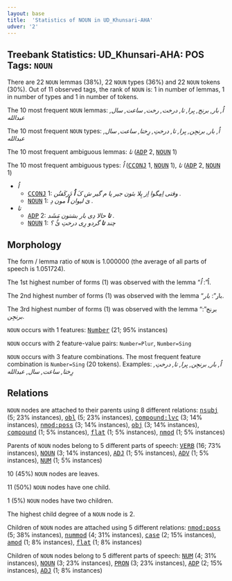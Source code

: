 ```yaml
---
layout: base
title:  'Statistics of NOUN in UD_Khunsari-AHA'
udver: '2'
---
```


## Treebank Statistics: UD_Khunsari-AHA: POS Tags: `NOUN`

There are 22 `NOUN` lemmas (38%), 22 `NOUN` types (36%) and 22 `NOUN` tokens (30%).
Out of 11 observed tags, the rank of `NOUN` is: 1 in number of lemmas, 1 in number of types and 1 in number of tokens.

The 10 most frequent `NOUN` lemmas: <em>اُ, بار, برنج, بِرا, تا, درخت, رخت, ساعت, سال, عبدالله</em>

The 10 most frequent `NOUN` types:  <em>اُ, بار, برنجِن, بِرا, تا, درختِ, رِختا, ساعت, سال, عبدالله</em>

The 10 most frequent ambiguous lemmas: <em>تا</em> (<tt><a href="kfm_aha-pos-ADP.html">ADP</a></tt> 2, <tt><a href="kfm_aha-pos-NOUN.html">NOUN</a></tt> 1)

The 10 most frequent ambiguous types:  <em>اُ</em> (<tt><a href="kfm_aha-pos-CCONJ.html">CCONJ</a></tt> 1, <tt><a href="kfm_aha-pos-NOUN.html">NOUN</a></tt> 1), <em>تا</em> (<tt><a href="kfm_aha-pos-ADP.html">ADP</a></tt> 2, <tt><a href="kfm_aha-pos-NOUN.html">NOUN</a></tt> 1)


* <em>اُ</em>
  * <tt><a href="kfm_aha-pos-CCONJ.html">CCONJ</a></tt> 1: <em>وقتی اِمِگوا اِز پِلا بئون جیر پا م گیر ش کَ <b>اُ</b> دَرکَفتُن .</em>
  * <tt><a href="kfm_aha-pos-NOUN.html">NOUN</a></tt> 1: <em>یَ لیوان <b>اُ</b> مون دِ .</em>
* <em>تا</em>
  * <tt><a href="kfm_aha-pos-ADP.html">ADP</a></tt> 2: <em><b>تا</b> حالا دِی بار بشتون مَشَد .</em>
  * <tt><a href="kfm_aha-pos-NOUN.html">NOUN</a></tt> 1: <em>چند <b>تا</b> گردو رِی درختِ ئُ ؟</em>

## Morphology

The form / lemma ratio of `NOUN` is 1.000000 (the average of all parts of speech is 1.051724).

The 1st highest number of forms (1) was observed with the lemma “اُ”: <em>اُ</em>.

The 2nd highest number of forms (1) was observed with the lemma “بار”: <em>بار</em>.

The 3rd highest number of forms (1) was observed with the lemma “برنج”: <em>برنجِن</em>.

`NOUN` occurs with 1 features: <tt><a href="kfm_aha-feat-Number.html">Number</a></tt> (21; 95% instances)

`NOUN` occurs with 2 feature-value pairs: `Number=Plur`, `Number=Sing`

`NOUN` occurs with 3 feature combinations.
The most frequent feature combination is `Number=Sing` (20 tokens).
Examples: <em>اُ, بار, برنجِن, بِرا, تا, درختِ, رِختا, ساعت, سال, عبدالله</em>


## Relations

`NOUN` nodes are attached to their parents using 8 different relations: <tt><a href="kfm_aha-dep-nsubj.html">nsubj</a></tt> (5; 23% instances), <tt><a href="kfm_aha-dep-obl.html">obl</a></tt> (5; 23% instances), <tt><a href="kfm_aha-dep-compound-lvc.html">compound:lvc</a></tt> (3; 14% instances), <tt><a href="kfm_aha-dep-nmod-poss.html">nmod:poss</a></tt> (3; 14% instances), <tt><a href="kfm_aha-dep-obj.html">obj</a></tt> (3; 14% instances), <tt><a href="kfm_aha-dep-compound.html">compound</a></tt> (1; 5% instances), <tt><a href="kfm_aha-dep-flat.html">flat</a></tt> (1; 5% instances), <tt><a href="kfm_aha-dep-nmod.html">nmod</a></tt> (1; 5% instances)

Parents of `NOUN` nodes belong to 5 different parts of speech: <tt><a href="kfm_aha-pos-VERB.html">VERB</a></tt> (16; 73% instances), <tt><a href="kfm_aha-pos-NOUN.html">NOUN</a></tt> (3; 14% instances), <tt><a href="kfm_aha-pos-ADJ.html">ADJ</a></tt> (1; 5% instances), <tt><a href="kfm_aha-pos-ADV.html">ADV</a></tt> (1; 5% instances), <tt><a href="kfm_aha-pos-NUM.html">NUM</a></tt> (1; 5% instances)

10 (45%) `NOUN` nodes are leaves.

11 (50%) `NOUN` nodes have one child.

1 (5%) `NOUN` nodes have two children.

The highest child degree of a `NOUN` node is 2.

Children of `NOUN` nodes are attached using 5 different relations: <tt><a href="kfm_aha-dep-nmod-poss.html">nmod:poss</a></tt> (5; 38% instances), <tt><a href="kfm_aha-dep-nummod.html">nummod</a></tt> (4; 31% instances), <tt><a href="kfm_aha-dep-case.html">case</a></tt> (2; 15% instances), <tt><a href="kfm_aha-dep-amod.html">amod</a></tt> (1; 8% instances), <tt><a href="kfm_aha-dep-flat.html">flat</a></tt> (1; 8% instances)

Children of `NOUN` nodes belong to 5 different parts of speech: <tt><a href="kfm_aha-pos-NUM.html">NUM</a></tt> (4; 31% instances), <tt><a href="kfm_aha-pos-NOUN.html">NOUN</a></tt> (3; 23% instances), <tt><a href="kfm_aha-pos-PRON.html">PRON</a></tt> (3; 23% instances), <tt><a href="kfm_aha-pos-ADP.html">ADP</a></tt> (2; 15% instances), <tt><a href="kfm_aha-pos-ADJ.html">ADJ</a></tt> (1; 8% instances)

